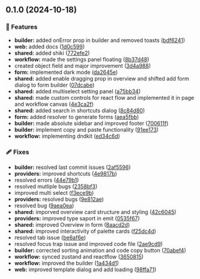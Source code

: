## 0.1.0 (2024-10-18)

### 🚀 Features

- **builder:** added onError prop in builder and removed toasts ([bdf6241](https://github.com/rhinobase/fibr/commit/bdf6241))
- **web:** added docs ([1d0c599](https://github.com/rhinobase/fibr/commit/1d0c599))
- **shared:** added shiki ([772efe2](https://github.com/rhinobase/fibr/commit/772efe2))
- **workflow:** made the settings panel floating ([8b37d48](https://github.com/rhinobase/fibr/commit/8b37d48))
- created object field and major improvement ([3d4a988](https://github.com/rhinobase/fibr/commit/3d4a988))
- **form:** implemented dark mode ([da2645e](https://github.com/rhinobase/fibr/commit/da2645e))
- **shared:** added enable dragging prop in overview and shifted add form dialog to form builder ([07dcabe](https://github.com/rhinobase/fibr/commit/07dcabe))
- **shared:** added multiselect setting panel ([a75bb34](https://github.com/rhinobase/fibr/commit/a75bb34))
- **shared:** made custom controls for react flow and implemented it in page and workflow canvas ([4e3ca2f](https://github.com/rhinobase/fibr/commit/4e3ca2f))
- **shared:** added search in shortcuts dialog ([8c84d80](https://github.com/rhinobase/fibr/commit/8c84d80))
- **form:** added resolver to generate forms ([aea5fbb](https://github.com/rhinobase/fibr/commit/aea5fbb))
- **builder:** made absolute sidebar and improved footer ([700611f](https://github.com/rhinobase/fibr/commit/700611f))
- **builder:** implement copy and paste functionality ([91ee173](https://github.com/rhinobase/fibr/commit/91ee173))
- **workflow:** implementing dndkit ([ed34c6d](https://github.com/rhinobase/fibr/commit/ed34c6d))

### 🩹 Fixes

- **builder:** resolved last commit issues ([2af5596](https://github.com/rhinobase/fibr/commit/2af5596))
- **providers:** improved shortcuts ([4e9817b](https://github.com/rhinobase/fibr/commit/4e9817b))
- resolved errors ([44e79b1](https://github.com/rhinobase/fibr/commit/44e79b1))
- resolved mutliple bugs ([2358bf3](https://github.com/rhinobase/fibr/commit/2358bf3))
- improved multi select ([f3ece9b](https://github.com/rhinobase/fibr/commit/f3ece9b))
- **providers:** resolved bugs ([9e812ae](https://github.com/rhinobase/fibr/commit/9e812ae))
- resolved bug ([9aea0ea](https://github.com/rhinobase/fibr/commit/9aea0ea))
- **shared:** imporved overview card structure and styling ([42c6045](https://github.com/rhinobase/fibr/commit/42c6045))
- **providers:** improved type saport in emit ([0535f67](https://github.com/rhinobase/fibr/commit/0535f67))
- **shared:** improved Overview in form ([8aacd2d](https://github.com/rhinobase/fibr/commit/8aacd2d))
- **shared:** improved interactivity of palette cards ([f25dc4d](https://github.com/rhinobase/fibr/commit/f25dc4d))
- resolved tab issue ([be6af6e](https://github.com/rhinobase/fibr/commit/be6af6e))
- resolved focus trap issue and improved code file ([2ae9cd9](https://github.com/rhinobase/fibr/commit/2ae9cd9))
- **builder:** corrected sorting animation and code copy button ([70abef4](https://github.com/rhinobase/fibr/commit/70abef4))
- **workflow:** synced zustand and reactflow ([3650815](https://github.com/rhinobase/fibr/commit/3650815))
- **workflow:** improved the builder ([1a434d1](https://github.com/rhinobase/fibr/commit/1a434d1))
- **web:** improved template dialog and add loading ([98ffa71](https://github.com/rhinobase/fibr/commit/98ffa71))